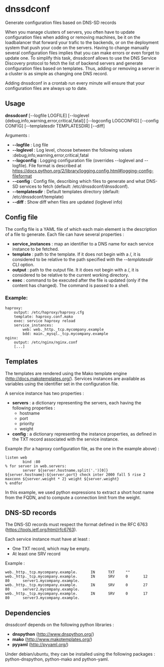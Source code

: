 # dnssdconf
Generate configuration files based on DNS-SD records

When you manage clusters of servers, you often have to update configuration files when adding or removing machines, be it on the loadbalancer that forward your trafic to the backends, or on the deployment system that push your code on the servers.
Having to change manually several configuration files implies that you can make errors or even forget to update one.
To simplify this task, dnssdconf allows to use the DNS Service Discovery protocol to fetch the list of backend servers and generate configuration files based on templates.
Thus, adding or removing a server in a cluster is as simple as changing one DNS record.

Adding dnssdconf in a crontab run every minute will ensure that your configuration files are always up to date.

## Usage
__dnssdconf__ [--logfile LOGFILE] [--loglevel {debug,info,warning,error,critical,fatal}] [--logconfig LOGCONFIG] [--config CONFIG] [--templatesdir TEMPLATESDIR] [--diff]

Arguments :
* __--logfile__ : Log file
* __--loglevel__ : Log level, choose between the following values :debug,info,warning,error,critical,fatal
* __--logconfig__ : Logging configuration file (overrides --loglevel and --logfile). File format is described at https://docs.python.org/2/library/logging.config.html#logging-config-fileformat
* __--config__ : Config file, describing which files to generate and what DNS-SD services to fetch (default: /etc/dnssdconf/dnssdconf).
* __--templatesdir__ : Default templates directory (default: /etc/dnssdconf/template)
* __--diff__ : Show diff when files are updated (loglevel info)

## Config file
The config file is a YAML file of which each main element is the description of a file to generate.
Each file can have several properties :
* __service_instances__ : map an identifier to a DNS name for each service instance to be fetched.
* __template__ : path to the template. If it does not begin with a /, it is considered to be relative to the path specified with the _--templatesdir_ CLI option.
* __output__ : path to the output file. It it does not begin with a /, it is considered to be relative to the current working directory.
* __exec__ : command to be executed after the file is updated (only if the content has changed). The command is passed to a shell.

### Example:

    haproxy:
        output: /etc/haproxy/haproxy.cfg
        template: haproxy.conf.mako
        exec: service haproxy reload
        service_instances:
            web: web._http._tcp.mycompany.example
            bdd: main._mysql._tcp.mycompany.example
    nginx:
        output: /etc/nginx/nginx.conf
        [...]

## Templates
The templates are rendered using the Mako template engine (http://docs.makotemplates.org/).
Services instances are available as variables using the identifier set in the configuration file.

A service instance has two properties :
* __servers__ : a dictionary representing the servers, each having the following properties :
    * hostname
    * port
    * priority
    * weight
* __config__ : a dictionary representing the instance properties, as defined in the TXT record associated with the service instance.

Example (for a haproxy configuration file, as the one in the example above) :

    listen web
            bind :80
    % for server in web.servers:
            server ${server.hostname.split('.')[0]} ${server.hostname}:${server.port} check inter 2000 fall 5 rise 2 maxconn ${server.weight * 2} weight ${server.weight}
    % endfor

In this example, we used python expressions to extract a short host name from the FQDN, and to compute a connection limit from the weight.

## DNS-SD records
The DNS-SD records must respect the format defined in the RFC 6763 (https://tools.ietf.org/html/rfc6763).

Each service instance must have at least :
* One TXT record, which may be empty.
* At least one SRV record

Example :

    web._http._tcp.mycompany.example.      IN      TXT     ""
    web._http._tcp.mycompany.example.      IN      SRV     0       12      80      server1.mycompany.example.
    web._http._tcp.mycompany.example.      IN      SRV     0       27      80      server2.mycompany.example.
    web._http._tcp.mycompany.example.      IN      SRV     0       17      80      server3.mycompany.example.

## Dependencies

dnssdconf depends on the following python libraries :
* __dnspython__ (http://www.dnspython.org/)
* __mako__ (http://www.makotemplates.org/)
* __pyyaml__ (http://pyyaml.org/)

Under debian/ubuntu, they can be installed using the following packages : python-dnspython, python-mako and python-yaml.
